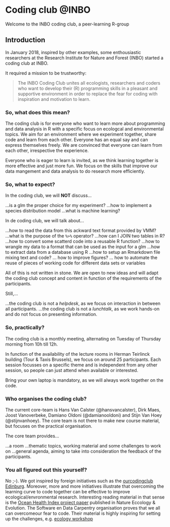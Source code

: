 # Coding club @INBO

Welcome to the INBO coding club, a peer-learning R-group

## Introduction

In January 2018, inspired by other examples, some enthousiastic researchers at the Research Institute for Nature and Forest (INBO) started a coding club at INBO.

It required a mission to be trustworthy:

> The INBO Coding Club unites all ecologists, researchers and coders  who want to develop their (R) programming skills in a pleasant and supportive environment in order to replace the fear for coding with inspiration and motivation to learn. 

### So, what does this mean?

The coding club is for everyone who want to learn more about programming and data analysis in R with a specific focus on ecologcal and environmental topics. We aim for an environment where we experiment together, share code and learn from each other. Everyone has an equal say and can express themselves freely. We are convinced that everyone can learn from each other, irrespective the experience.

Everyone who is eager to learn is invited, as we think learning together is more effective and just more fun. We focus on the skills that improve our data mangement and data analysis to do research more efficiently.

### So, what to expect?

In the coding club, we will __NOT__ discuss...

...is a glm the proper choice for my experiment?
...how to implement a species distribution model
...what is machine learning?

In de coding club, we will talk about...

...how to read the data from this ackward text format provided by VMM?
...what is the purpose of the `%>%` operator?
...how can I JOIN two tables in R?
...how to convert some scatterd code into a reusable R function?
...how to wrangle my data to a format that can be used as the input for a glm
...how to extract data from a database using R
...how to setup an Rmarkdown file mixing text and code?
... how to improve figures?
... how to automate the reuse of pieces of working code for different data sets or variables

All of this is not written in stone. We are open to new ideas and will adapt the coding club concept and content in function of the requirements of the participants.

Still,...

...the coding club is not a _helpdesk_, as we focus on interaction in between all participants.
...the coding club is not a _lunchtalk_, as we work hands-on and do not focus on presenting information.

### So, practically?

The coding club is a monthly meeting, alternating on Tuesday of Thursday morning from 10h till 12h.

In function of the availability of the lecture rooms in Herman Teirlinck building (Tour & Taxis Brussels), we focus on around 25 participants. Each session focusses on a specific theme and is independent from any other session, so people can just attend when available or interested.

Bring your own laptop is mandatory, as we will always work together on the code.


### Who organises the coding club?

The current core-team is Hans Van Calster (@hansvancalster), Dirk Maes, Joost Vanoverbeke, Damiano Oldoni (@damianooldoni) and Stijn Van Hoey (@stijnvanhoey). The core team is not there to make new course material, but focuses on the practical organisation. 

The core team provides...

...a room
...thematic topics, working material and some challenges to work on
...general agenda, aiming to take into consideration the feedback of the participants.

### You all figured out this yourself?

No ;-). We got inspired by foreign initiatives such as the  [ourcodingclub Edinburg](https://ourcodingclub.github.io/). Moreover, more and more initiatives illustrate that overcoming the learning curve to code together can be effective to improve ecological/envronmental research. Interesting reading material in that sense is the [Ocean Health Index project paper](https://www.nature.com/articles/s41559-017-0160) published in Nature Eccology & Evolution. The Software en Data Carpentry organisation proves that we all can overcomeour fear to code. Their material is highly inspiring for setting up the challenges, e.g. [ecology workshop](http://www.datacarpentry.org/lessons/#ecology-workshop)

